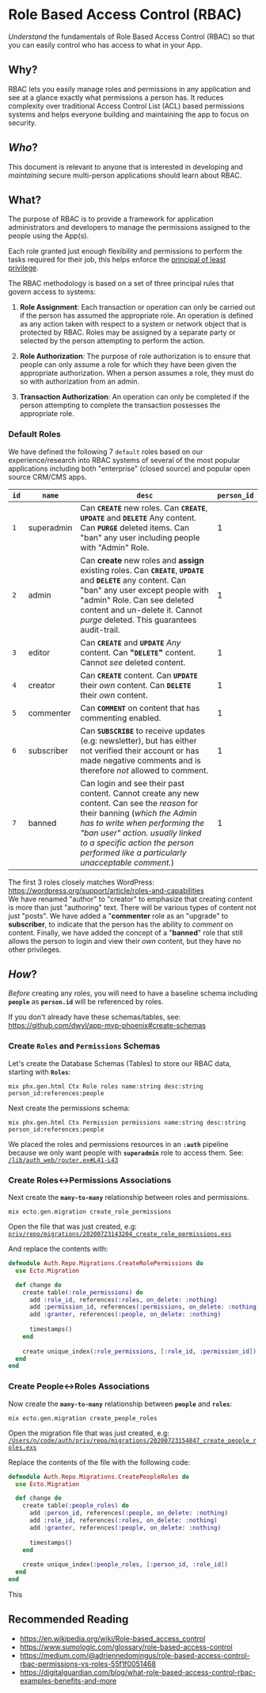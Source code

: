 # Role Based Access Control (RBAC)

_Understand_ the fundamentals of Role Based Access Control (RBAC)
so that you can easily control who has access to what in your App.

## Why?

RBAC lets you easily manage roles and permissions in any application
and see at a glance exactly what permissions a person has.
It reduces complexity over traditional
Access Control List (ACL) based permissions systems
and helps everyone building and maintaining the app
to focus on security.

## _Who_?

This document is relevant to anyone 
that is interested in developing and _maintaining_ 
secure multi-person applications
should learn about RBAC.


## What?

The purpose of RBAC is to provide a framework
for application administrators and developers
to manage the permissions assigned to the people using the App(s).

Each role granted just enough flexibility and permissions 
to perform the tasks required for their job, 
this helps enforce the 
[principal of least privilege](https://en.wikipedia.org/wiki/Principle_of_least_privilege).

The RBAC methodology is based on a set of three principal rules 
that govern access to systems:

1. **Role Assignment**: 
Each transaction or operation can only be carried out 
if the person has assumed the appropriate role. 
An operation is defined as any action taken 
with respect to a system or network object that is protected by RBAC. 
Roles may be assigned by a separate party 
or selected by the person attempting to perform the action.

2. **Role Authorization**: 
The purpose of role authorization 
is to ensure that people can only assume a role 
for which they have been given the appropriate authorization. 
When a person assumes a role, 
they must do so with authorization from an admin.

3. **Transaction Authorization**: 
An operation can only be completed 
if the person attempting to complete the transaction 
possesses the appropriate role.


### Default Roles

We have defined the following 7 `default` roles based on our experience/research 
into RBAC systems of several of the most popular applications
including both "enterprise" (closed source) and popular open source CRM/CMS apps.

| **`id`** | **`name`** | **`desc`** | `person_id` |
| -------- | ---------- | ---------- | ----------- |
| `1` | superadmin | Can **`CREATE`** new roles. Can **`CREATE`**, **`UPDATE`** and **`DELETE`** Any content. Can **`PURGE`** deleted items. Can "ban" any user including people with "Admin" Role. | 1 |
| `2` | admin | Can **create** new roles and **assign** existing roles. Can **`CREATE`**, **`UPDATE`** and **`DELETE`** any content. Can "ban" any user except people with "admin" Role. Can see deleted content and un-delete it. Cannot _purge_ deleted. This guarantees audit-trail. | 1 | 
| `3` | editor | Can **`CREATE`** and **`UPDATE`** _Any_ content. Can **"`DELETE`"** content. Cannot _see_ deleted content. | 1 |
| `4` | creator | Can **`CREATE`** content. Can **`UPDATE`** their _own_ content. Can **`DELETE`** their _own_ content. | 1 |
| `5` | commenter | Can **`COMMENT`** on content that has commenting enabled. | 1 |
| `6` | subscriber | Can **`SUBSCRIBE`** to receive updates (e.g: newsletter), but has either not verified their account or has made negative comments and is therefore _not_ allowed to comment. | 1 |
| `7` | banned | Can login and see their past content. Cannot create any new content. Can see the _reason_ for their banning (_which the Admin has to write when performing the "ban user" action. usually linked to a specific action the person performed like a particularly unacceptable comment._) | 1 | 

The first 3 roles closely matches WordPress: 
https://wordpress.org/support/article/roles-and-capabilities <br />
We have renamed "author" to "creator" to emphasize that creating content 
is more than just "authoring" text. 
There will be various types of content not just "posts".
We have added a "**commenter** role as an "upgrade" to **subscriber**,
to indicate that the person has the ability to _comment_ on content.
Finally, we have added the concept of a "**banned**" role
that still allows the person to login and view their _own_ content,
but they have no other privileges.


## _How_?

_Before_ creating any roles,
you will need to have a baseline schema including **`people`**
as **`person.id`** will be referenced by roles.

If you don't already have these schemas/tables,
see: https://github.com/dwyl/app-mvp-phoenix#create-schemas


### Create `Roles` and `Permissions` Schemas

Let's create the Database Schemas (Tables) 
to store our RBAC data,
starting with **`Roles`**:

```
mix phx.gen.html Ctx Role roles name:string desc:string person_id:references:people
```

Next create the permissions schema:
```
mix phx.gen.html Ctx Permission permissions name:string desc:string person_id:references:people
```

We placed the roles and permissions resources in an **`:auth`** pipeline
because we only want people with **`superadmin`** role to access them.
See: 
[`/lib/auth_web/router.ex#L41-L43`](https://github.com/dwyl/auth/blob/2a3c361e87cbe4fadbd6beda2eef989299c48a53/lib/auth_web/router.ex#L41-L42)



### Create Roles<->Permissions Associations

Next create the **`many-to-many`** relationship 
between roles and permissions.

```
mix ecto.gen.migration create_role_permissions
```

Open the file that was just created, e.g: 
[`priv/repo/migrations/20200723143204_create_role_permissions.exs`]()

And replace the contents with:
```elixir
defmodule Auth.Repo.Migrations.CreateRolePermissions do
  use Ecto.Migration

  def change do
    create table(:role_permissions) do
      add :role_id, references(:roles, on_delete: :nothing)
      add :permission_id, references(:permissions, on_delete: :nothing)
      add :granter, references(:people, on_delete: :nothing)
  
      timestamps()
    end
  
    create unique_index(:role_permissions, [:role_id, :permission_id])
  end
end
```

### Create People<->Roles Associations

Now create the **`many-to-many`** relationship 
between **`people`** and **`roles`**:

```
mix ecto.gen.migration create_people_roles
```

Open the migration file that was just created, e.g: 
[`/Users/n/code/auth/priv/repo/migrations/20200723154847_create_people_roles.exs`]()


Replace the contents of the file with the following code:

```elixir
defmodule Auth.Repo.Migrations.CreatePeopleRoles do
  use Ecto.Migration

  def change do
    create table(:people_roles) do
      add :person_id, references(:people, on_delete: :nothing)
      add :role_id, references(:roles, on_delete: :nothing)
      add :granter, references(:people, on_delete: :nothing)
  
      timestamps()
    end
  
    create unique_index(:people_roles, [:person_id, :role_id])
  end
end
```

This 




## Recommended Reading

+ https://en.wikipedia.org/wiki/Role-based_access_control
+ https://www.sumologic.com/glossary/role-based-access-control
+ https://medium.com/@adriennedomingus/role-based-access-control-rbac-permissions-vs-roles-55f1f0051468
+ https://digitalguardian.com/blog/what-role-based-access-control-rbac-examples-benefits-and-more